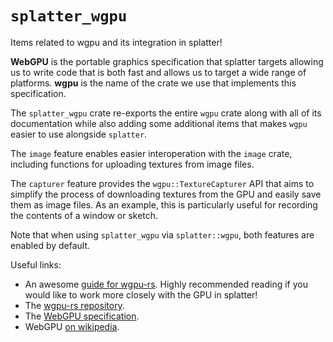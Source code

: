 # `splatter_wgpu`

Items related to wgpu and its integration in splatter!

**WebGPU** is the portable graphics specification that splatter targets allowing
us to write code that is both fast and allows us to target a wide range of
platforms. **wgpu** is the name of the crate we use that implements this
specification.

The `splatter_wgpu` crate re-exports the entire `wgpu` crate along with all of its
documentation while also adding some additional items that makes `wgpu` easier
to use alongside `splatter`.

The `image` feature enables easier interoperation with the `image` crate,
including functions for uploading textures from image files.

The `capturer` feature provides the `wgpu::TextureCapturer` API that aims to
simplify the process of downloading textures from the GPU and easily save them
as image files. As an example, this is particularly useful for recording the
contents of a window or sketch.

Note that when using `splatter_wgpu` via `splatter::wgpu`, both features are enabled
by default.

Useful links:

- An awesome [guide for wgpu-rs](https://sotrh.github.io/learn-wgpu/#what-is-wgpu). Highly
  recommended reading if you would like to work more closely with the GPU in splatter!
- The [wgpu-rs repository](https://github.com/gfx-rs/wgpu-rs).
- The [WebGPU specification](https://gpuweb.github.io/gpuweb/).
- WebGPU [on wikipedia](https://en.wikipedia.org/wiki/WebGPU).

